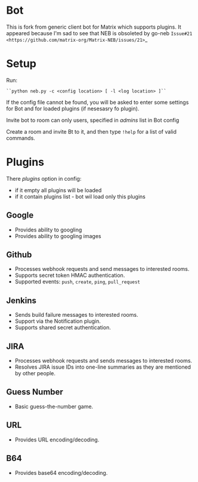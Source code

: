 Bot
===

This is fork from generic client bot for Matrix which supports plugins.
It appeared because I'm sad to see that NEB is obsoleted by go-neb `Issue#21 <https://github.com/matrix-org/Matrix-NEB/issues/21>`_

Setup
=====

Run:

    ``python neb.py -c <config location> [ -l <log location> ]``

If the config file cannot be found, you will be asked to enter some settings for Bot and for loaded plugins (if nesesasry fo plugin).

Invite bot to room can only users, specified in *admins* list in Bot config

Create a room and invite Bt to it, and then type ``!help`` for a list of valid commands.



Plugins
=======

There *plugins* option in config:

 - if it empty all plugins will be loaded
 - if it contain plugins list - bot wil load only this plugins

Google
------

 - Provides ability to googling 
 - Provides ability to googling images

Github
------

 - Processes webhook requests and send messages to interested rooms.
 - Supports secret token HMAC authentication.
 - Supported events: ``push``, ``create``, ``ping``, ``pull_request``

Jenkins
-------

 - Sends build failure messages to interested rooms.
 - Support via the Notification plugin.
 - Supports shared secret authentication.

JIRA
----

 - Processes webhook requests and sends messages to interested rooms.
 - Resolves JIRA issue IDs into one-line summaries as they are mentioned by other people.


Guess Number
------------

 - Basic guess-the-number game.

URL
---

 - Provides URL encoding/decoding.

B64
---
 - Provides base64 encoding/decoding.
